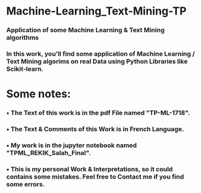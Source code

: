 # Machine-Learning_Text-Mining-TP

### Application of some Machine Learning &amp; Text Mining algorithms
### In this work, you'll find some application of Machine Learning / Text Mining algorims on real Data using Python Libraries like Scikit-learn.

# Some notes:

### • The Text of this work is in the pdf File named "TP-ML-1718".

### • The Text & Comments of this Work is in French Language.
    
### • My work is in the jupyter notebook named "TPML_REKIK_Salah_Final".
    
### • This is my personal Work & Interpretations, so it could contains some mistakes. Feel free to Contact me if you find some errors.
